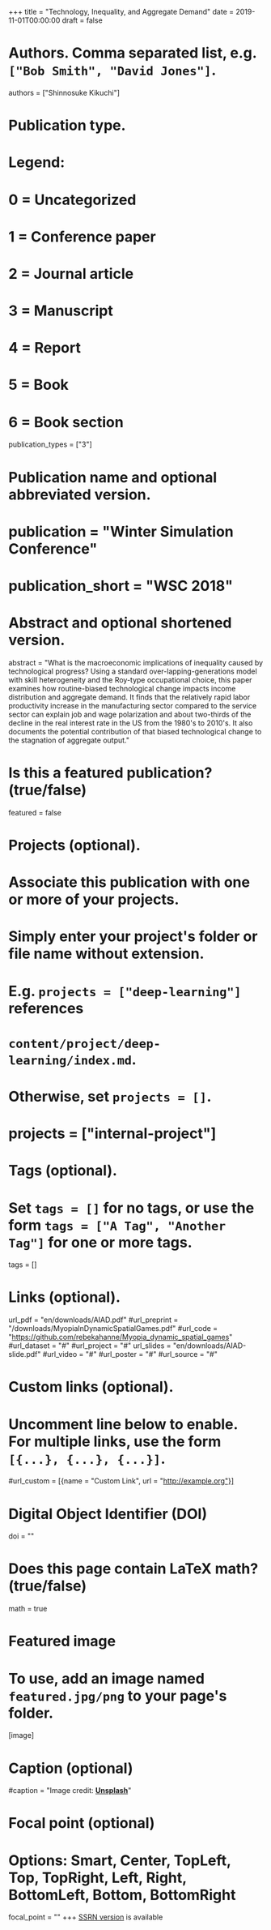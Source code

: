 +++
title = "Technology, Inequality, and Aggregate Demand"
date = 2019-11-01T00:00:00
draft = false

# Authors. Comma separated list, e.g. `["Bob Smith", "David Jones"]`.
authors = ["Shinnosuke Kikuchi"]

# Publication type.
# Legend:
# 0 = Uncategorized
# 1 = Conference paper
# 2 = Journal article
# 3 = Manuscript
# 4 = Report
# 5 = Book
# 6 = Book section
publication_types = ["3"]

# Publication name and optional abbreviated version.
# publication = "Winter Simulation Conference"
# publication_short = "WSC 2018"

# Abstract and optional shortened version.
abstract = "What is the macroeconomic implications of inequality caused by technological progress? Using a standard over-lapping-generations model with skill heterogeneity and the Roy-type occupational choice, this paper examines how routine-biased technological change impacts income distribution and aggregate demand. It finds that the relatively rapid labor productivity increase in the manufacturing sector compared to the service sector can explain job and wage polarization and about two-thirds of the decline in the real interest rate in the US from the 1980's to 2010's. It also documents the potential contribution of that biased technological change to the stagnation of aggregate output."

# Is this a featured publication? (true/false)
featured = false

# Projects (optional).
#   Associate this publication with one or more of your projects.
#   Simply enter your project's folder or file name without extension.
#   E.g. `projects = ["deep-learning"]` references 
#   `content/project/deep-learning/index.md`.
#   Otherwise, set `projects = []`.
# projects = ["internal-project"]

# Tags (optional).
#   Set `tags = []` for no tags, or use the form `tags = ["A Tag", "Another Tag"]` for one or more tags.
tags = []

# Links (optional).
url_pdf = "en/downloads/AIAD.pdf"
#url_preprint = "/downloads/MyopiaInDynamicSpatialGames.pdf"
#url_code = "https://github.com/rebekahanne/Myopia_dynamic_spatial_games"
#url_dataset = "#"
#url_project = "#"
url_slides = "en/downloads/AIAD-slide.pdf"
#url_video = "#"
#url_poster = "#"
#url_source = "#"

# Custom links (optional).
#   Uncomment line below to enable. For multiple links, use the form `[{...}, {...}, {...}]`.
#url_custom = [{name = "Custom Link", url = "http://example.org"}]

# Digital Object Identifier (DOI)
doi = ""

# Does this page contain LaTeX math? (true/false)
math = true

# Featured image
# To use, add an image named `featured.jpg/png` to your page's folder. 
[image]
  # Caption (optional)
  #caption = "Image credit: [**Unsplash**](https://unsplash.com/photos/pLCdAaMFLTE)"

  # Focal point (optional)
  # Options: Smart, Center, TopLeft, Top, TopRight, Left, Right, BottomLeft, Bottom, BottomRight
  focal_point = ""
+++
[SSRN version](https://papers.ssrn.com/sol3/papers.cfm?abstract_id=3332993) is available


